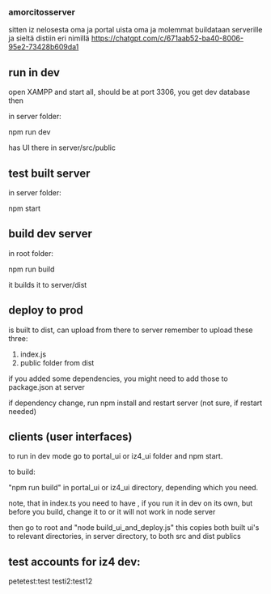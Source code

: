 ### amorcitosserver

sitten iz nelosesta oma ja portal uista oma ja molemmat
buildataan serverille ja sieltä distiin eri nimillä
https://chatgpt.com/c/671aab52-ba40-8006-95e2-73428b609da1

## run in dev

open XAMPP and start all, should be at port 3306, you get dev database then

in server folder:

npm run dev

has UI there in server/src/public

## test built server

in server folder:

npm start

## build dev server

in root folder:

npm run build

it builds it to server/dist

## deploy to prod

is built to dist, can upload from there to server
remember to upload these three:

1. index.js
2. public folder from dist

if you added some dependencies, you might need to add those to package.json at server

if dependency change, run npm install and restart server (not sure, if restart needed)

## clients (user interfaces)

to run in dev mode go to portal_ui or iz4_ui folder and npm start.

to build:

"npm run build" in portal_ui or iz4_ui directory, depending which you need.

note, that in index.ts you need to have <BrowserRouter>, if you run it in dev on its own, but before you build, change it to <BrowserRouter basename="/iz4"> or it will not work in node server

then go to root and "node build_ui_and_deploy.js" this copies both built ui's to relevant directories, in server directory, to both src and dist publics

## test accounts for iz4 dev:
petetest:test
testi2:test12
